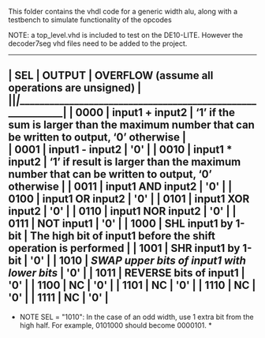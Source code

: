 This folder contains the vhdl code for a generic width alu, along with a testbench to simulate functionality of the opcodes

NOTE: a top_level.vhd is included to test on the DE10-LITE. However the decoder7seg vhd files need to be added to the project.



-------------------------------------------------------------------------------------------------------------------------------------------------------------
|  SEL   |                    OUTPUT                     |                            OVERFLOW (assume all operations are unsigned)                         |
|________|_______________________________________________|__________________________________________________________________________________________________|
|  0000  |    input1 + input2                            | ‘1’ if the sum is larger than the maximum number that can be written to output, ‘0’ otherwise    |     
|  0001  |    input1 - input2                            | '0'                                                                                              |
|  0010  |    input1 * input2                            | ‘1’ if result is larger than the maximum number that can be written to output, ‘0’ otherwise     |
|  0011  |    input1 AND input2                          | '0'                                                                                              |
|  0100  |    input1 OR input2                           | '0'                                                                                              |
|  0101  |    input1 XOR input2                          | '0'                                                                                              |
|  0110  |    input1 NOR input2                          | '0'                                                                                              |
|  0111  |    NOT input1                                 | '0'                                                                                              |
|  1000  |    SHL input1 by 1-bit                        | The high bit of input1 before the shift operation is performed                                   |
|  1001  |    SHR input1 by 1-bit                        | '0'                                                                                              |
|  1010  |   *SWAP upper bits of input1 with lower bits* | '0'                                                                                              |
|  1011  |    REVERSE bits of input1                     | '0'                                                                                              |
|  1100  |    NC                                         | '0'                                                                                              |
|  1101  |    NC                                         | '0'                                                                                              |
|  1110  |    NC                                         | '0'                                                                                              |
|  1111  |    NC                                         | '0'                                                                                              |
-------------------------------------------------------------------------------------------------------------------------------------------------------------

* NOTE SEL = "1010": In the case of an odd width, use 1 extra bit from the high half. For example, 0101000 should become 0000101. *
